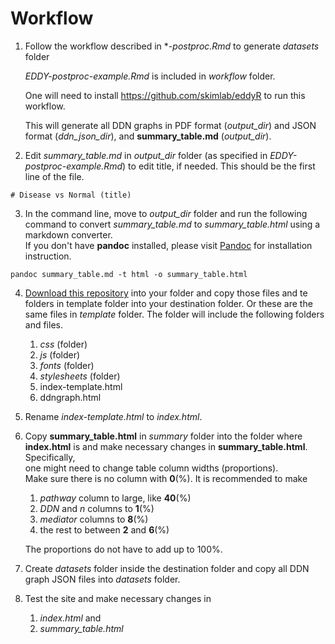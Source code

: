 # Workflow

1. Follow the workflow described in **-postproc.Rmd* to generate *datasets* folder

   *EDDY-postproc-example.Rmd* is included in *workflow* folder.

   One will need to install https://github.com/skimlab/eddyR to run this workflow.
   
   
   This will generate all DDN graphs in PDF format (*output_dir*) and JSON format (*ddn_json_dir*), 
   and **summary_table.md** (*output_dir*).


2. Edit *summary_table.md* in *output_dir* folder (as specified in *EDDY-postproc-example.Rmd*) 
   to edit title, if needed.  This should be the first line of the file.

```
# Disease vs Normal (title)
```

3. In the command line, move to *output_dir* folder and run the following command to convert 
   *summary_table.md* to *summary_table.html* using a markdown converter.  
   If you don't have **pandoc** installed, please visit [Pandoc](https://pandoc.org) 
   for installation instruction.


```shell
pandoc summary_table.md -t html -o summary_table.html
```


4. [Download this repository](https://github.com/skimlab/eddy-postproc/archive/refs/heads/main.zip) into your folder and copy those files and te folders in template folder into your destination folder.  Or these are the same files in *template* folder.  The folder will include the following folders and files.
   1. *css* (folder)
   2. *js* (folder)
   3. *fonts* (folder)
   4. *stylesheets* (folder)
   5. index-template.html
   6. ddngraph.html

5. Rename *index-template.html* to *index.html*.  

6. Copy **summary_table.html** in *summary* folder into the folder where **index.html** is and 
   make necessary changes in **summary_table.html**.  Specifically,  
   one might need to change table column widths (proportions).  
   Make sure there is no column with **0**(%). 
   It is recommended to make 
   1. *pathway* column to large, like **40**(%)
   2. *DDN* and *n* columns to **1**(%)
   3. *mediator* columns to **8**(%)
   4. the rest to between **2** and **6**(%)

   The proportions do not have to add up to 100%.


7. Create *datasets* folder inside the destination folder and copy all DDN graph JSON files into *datasets* folder.

8. Test the site and make necessary changes in
   1. *index.html* and 
   2. *summary_table.html*


